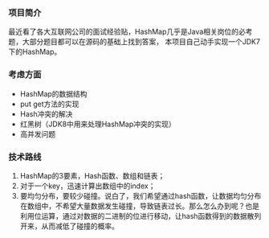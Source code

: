### 项目简介

最近看了各大互联网公司的面试经验贴，HashMap几乎是Java相关岗位的必考题，大部分题目都可以在源码的基础上找到答案，
本项目自己动手实现一个JDK7下的HashMap。
### 考虑方面

* HashMap的数据结构
* put get方法的实现
* Hash冲突的解决
* 红黑树（JDK8中用来处理HashMap冲突的实现）
* 高并发问题
### 技术路线

1. HashMap的3要素，Hash函数、数组和链表；
2. 对于一个key，迅速计算出数组中的index；
3. 要均匀分布，要较少碰撞。说白了，我们希望通过hash函数，让数据均匀分布在数组中，不希望大量数据发生碰撞，导致链表过长。那么怎么办到呢？也是利用位运算，通过对数据的二进制的位进行移动，让hash函数得到的数据散列开来，从而减低了碰撞的概率。